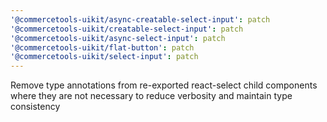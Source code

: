 ```yaml
---
'@commercetools-uikit/async-creatable-select-input': patch
'@commercetools-uikit/creatable-select-input': patch
'@commercetools-uikit/async-select-input': patch
'@commercetools-uikit/flat-button': patch
'@commercetools-uikit/select-input': patch
---
```


Remove type annotations from re-exported react-select child components where they are not necessary to reduce verbosity and maintain type consistency
